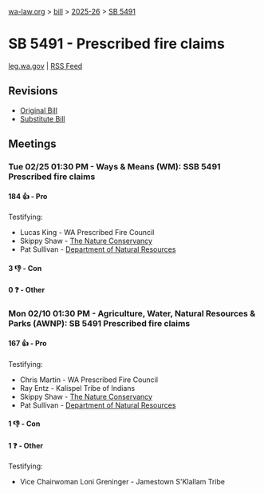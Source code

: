 [wa-law.org](/) > [bill](/bill/) > [2025-26](/bill/2025-26/) > [SB 5491](/bill/2025-26/sb/5491/)

# SB 5491 - Prescribed fire claims
[leg.wa.gov](https://app.leg.wa.gov/billsummary?BillNumber=5491&Year=2025&Initiative=false) | [RSS Feed](./rss.xml)

## Revisions
* [Original Bill](1/)
* [Substitute Bill](S/)

## Meetings
### Tue 02/25 01:30 PM - Ways & Means (WM): SSB 5491 Prescribed fire claims
#### 184 👍 - Pro
Testifying:
* Lucas King - WA Prescribed Fire Council
* Skippy Shaw - [The Nature Conservancy](/org/the_nature_conservancy/)
* Pat Sullivan - [Department of Natural Resources](/org/department_of_natural_resources/)

#### 3 👎 - Con

#### 0 ❓ - Other

### Mon 02/10 01:30 PM - Agriculture, Water, Natural Resources & Parks (AWNP): SB 5491 Prescribed fire claims
#### 167 👍 - Pro
Testifying:
* Chris Martin - WA Prescribed Fire Council
* Ray Entz - Kalispel Tribe of Indians
* Skippy Shaw - [The Nature Conservancy](/org/the_nature_conservancy/)
* Pat Sullivan - [Department of Natural Resources](/org/department_of_natural_resources/)

#### 1 👎 - Con

#### 1 ❓ - Other
Testifying:
* Vice Chairwoman Loni Greninger - Jamestown S'Klallam Tribe
